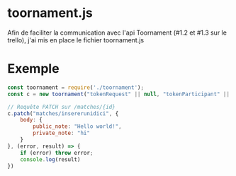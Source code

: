 # toornament.js
Afin de faciliter la communication avec l'api Toornament (#1.2 et #1.3 sur le trello), j'ai mis en place le fichier toornament.js

# Exemple
```javascript
const toornament = require('./toornament');
const c = new toornament("tokenRequest" || null, "tokenParticipant" || null, "apiKey");

// Requête PATCH sur /matches/{id}
c.patch("matches/insererunidici", {
    body: {
        public_note: "Hello world!",
        private_note: "hi"        
    }   
}, (error, result) => {
    if (error) throw error;
    console.log(result)
})
```